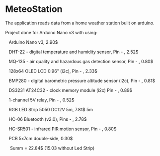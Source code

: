 # MeteoStation
The application reads data from a home weather station built on arduino.

Project done for Arduino Nano v3 with using:
<p>&nbsp&nbsp  Arduino Nano v3, 2.90$<p>
<p>&nbsp&nbsp  DHT-22 - digital temperature and humidity sensor, Pin - , 2.52$<p>
<p>&nbsp&nbsp  MQ-135 - air quality and hazardous gas detection sensor, Pin - , 0.80$<p>
<p>&nbsp&nbsp  128x64 OLED LCD 0.96" (i2c), Pin - , 2.33$<p>
<p>&nbsp&nbsp  BMP280 - digital barometric pressure altitude sensor (i2c), Pin - , 0.81$<p>
<p>&nbsp&nbsp  DS3231 AT24C32 - clock memory module (i2c) Pin - , 0.89$<p>
<p>&nbsp&nbsp  1-channel 5V relay, Pin - , 0.52$<p>
<p>&nbsp&nbsp  RGB LED Strip 5050 DC12V 5m, 7.81$ 5m<p>
<p>&nbsp&nbsp  HC-06 Bluetooth (v2.0), Pins - , 2.78$<p>
<p>&nbsp&nbsp  HC-SR501 - infrared PIR motion sensor, Pin - , 0.80$<p>
<p>&nbsp&nbsp  PCB 5x7cm double-side, 0.30$<p>

<p>&nbsp&nbsp&nbsp    Summ = 22.84$ (15.03 without Led Strip)
